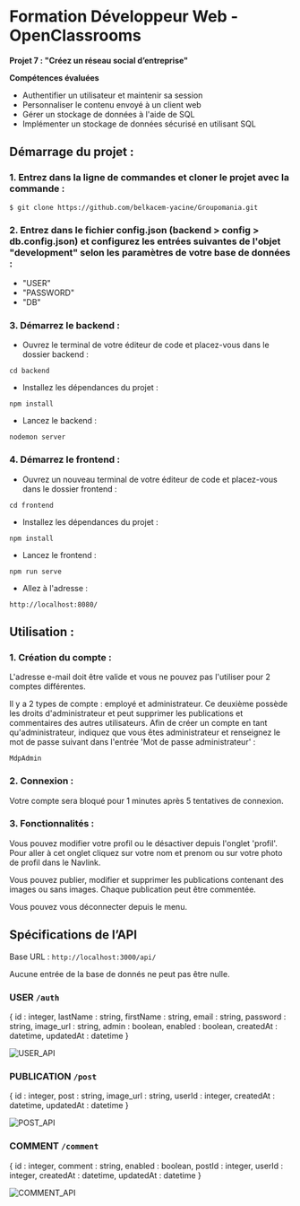 # Formation Développeur Web - OpenClassrooms
**Projet 7 : "Créez un réseau social d’entreprise"**

**Compétences évaluées**
- Authentifier un utilisateur et maintenir sa session
- Personnaliser le contenu envoyé à un client web
- Gérer un stockage de données à l'aide de SQL
- Implémenter un stockage de données sécurisé en utilisant SQL

## Démarrage du projet :

### 1. Entrez dans la ligne de commandes et cloner le projet avec la commande : 

`$ git clone https://github.com/belkacem-yacine/Groupomania.git`

### 2. Entrez dans le fichier config.json (backend > config > db.config.json) et configurez les entrées suivantes de l'objet "development" selon les paramètres de votre base de données :

- "USER"
- "PASSWORD"
- "DB"

### 3. Démarrez le backend :

- Ouvrez le terminal de votre éditeur de code et placez-vous dans le dossier backend : 

`cd backend`

- Installez les dépendances du projet :

`npm install`

- Lancez le backend :

`nodemon server`

### 4. Démarrez le frontend :

- Ouvrez un nouveau terminal de votre éditeur de code et placez-vous dans le dossier frontend : 

`cd frontend`

- Installez les dépendances du projet :

`npm install`

- Lancez le frontend :

`npm run serve`

- Allez à l'adresse : 

`http://localhost:8080/`

## Utilisation : 

### 1. Création du compte :

L'adresse e-mail doit être valide et vous ne pouvez pas l'utiliser pour 2 comptes différentes.

Il y a 2 types de compte : employé et administrateur. Ce deuxième possède les droits d'administrateur et peut supprimer les publications et commentaires des autres utilisateurs. Afin de créer un compte en tant qu'administrateur, indiquez que vous êtes administrateur et renseignez le mot de passe suivant dans l'entrée 'Mot de passe administrateur' : 

`MdpAdmin`

### 2. Connexion :

Votre compte sera bloqué pour 1 minutes après 5 tentatives de connexion. 

### 3. Fonctionnalités : 

Vous pouvez modifier votre profil ou le désactiver depuis l'onglet 'profil'. Pour aller à cet onglet cliquez sur votre nom et prenom ou sur votre photo de profil dans le Navlink.

Vous pouvez publier, modifier et supprimer les publications contenant des images ou sans images. Chaque publication peut être commentée. 

Vous pouvez vous déconnecter depuis le menu.

## Spécifications de l’API

Base URL : `http://localhost:3000/api/`

Aucune entrée de la base de donnés ne peut pas être nulle.

### USER `/auth`

{ id : integer, lastName : string, firstName : string, email : string, password : string, image_url : string, admin : boolean, enabled : boolean, createdAt : datetime, updatedAt : datetime }

![USER_API](https://user-images.githubusercontent.com/82067897/159576445-ed310872-1181-4f70-a4fb-2d98eb3ef0ec.png)

### PUBLICATION `/post`

{ id : integer, post : string, image_url : string, userId : integer, createdAt : datetime, updatedAt : datetime }

![POST_API](https://user-images.githubusercontent.com/82067897/159576478-975ab478-80d5-483e-8c7a-dcf3340bb72c.png)

### COMMENT `/comment`

{ id : integer, comment : string, enabled : boolean, postId : integer, userId : integer, createdAt : datetime, updatedAt : datetime }

![COMMENT_API](https://user-images.githubusercontent.com/82067897/159576493-65fae6e9-258b-49c9-98d6-cee2ea9c1973.png)
